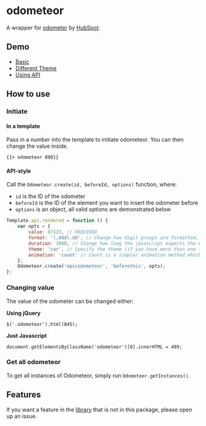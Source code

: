 # odometeor
A wrapper for [odometer](http://github.hubspot.com/odometer/) by [HubSpot](http://www.hubspot.com/).

## Demo

* [Basic](http://odometeor.meteor.com/)
* [Different Theme](http://odometeor.meteor.com/theme/)
* [Using API](http://odometeor.meteor.com/api/)

## How to use

### Initiate
#### In a template

Pass in a number into the template to initiate odometeor. You can then change the value inside.

	{{> odometeor 800}}

#### API-style

Call the `Odometeor.create(id, beforeId, options)` function, where:

* `id` is the ID of the odometer
* `beforeId` is the ID of the element you want to insert the odometer before
* `options` is an object, all valid options are demonstrated below

```js
Template.api.rendered = function () {
	var opts = {
		value: 87123, // REQUIRED
		format: '(,ddd).dd', // Change how digit groups are formatted, and how many digits are shown after the decimal point
		duration: 3000, // Change how long the javascript expects the CSS animation to take
		theme: 'car', // Specify the theme (if you have more than one theme css file on the page)
		animation: 'count' // Count is a simpler animation method which just increments the value
	};
	Odometeor.create('epicodometeor', 'beforethis', opts);
};
```

### Changing value

The value of the odometer can be changed either:

**Using jQuery**

	$('.odometeor').html(845);

**Just Javascript**

	document.getElementsByClassName('odometeor')[0].innerHTML = 489;

### Get all odometeor

To get all instances of Odometeor, simply run `Odometeor.getInstances()`.

## Features

If you want a feature in the [library](https://github.com/HubSpot/odometer) that is not in this package, please open up an issue.
